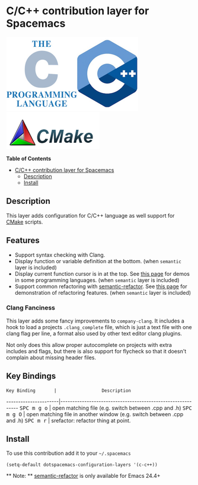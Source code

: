 # C/C++ contribution layer for Spacemacs

![cc++](img/ccpp.jpg)
![cmake](img/cmake.png)

<!-- markdown-toc start - Don't edit this section. Run M-x markdown-toc/generate-toc again -->
**Table of Contents**

- [C/C++ contribution layer for Spacemacs](#cc-contribution-layer-for-spacemacs)
    - [Description](#description)
    - [Install](#install)

<!-- markdown-toc end -->

## Description

This layer adds configuration for C/C++ language as well support for [CMake][]
scripts.

## Features

- Support syntax checking with Clang.
- Display function or variable definition at the bottom. (when `semantic` layer is included)
- Display current function cursor is in at the top. See [this page][stickyfunc-demos]
for demos in some programming languages. (when `semantic` layer is included)
- Support common refactoring with [semantic-refactor][]. See [this page][srefactor-demos]
for demonstration of refactoring features. (when `semantic` layer is included)

### Clang Fanciness

This layer adds some fancy improvements to `company-clang`.
It includes a hook to load a projects `.clang_complete` file, which is
just a text file with one clang flag per line, a format also used by
other text editor clang plugins.

Not only does this allow proper autocomplete on projects with extra
includes and flags, but there is also support for flycheck so that it
doesn't complain about missing header files.

## Key Bindings

    Key Binding       |                 Description
----------------------|------------------------------------------------------------
<kbd>SPC m g o</kbd>  | open matching file (e.g. switch between .cpp and .h)
<kbd>SPC m g O</kbd>  | open matching file in another window (e.g. switch between .cpp and .h)
<kbd>SPC m r</kbd>    | srefactor: refactor thing at point.


## Install

To use this contribution add it to your `~/.spacemacs`

```elisp
(setq-default dotspacemacs-configuration-layers '(c-c++))
```

** Note: ** [semantic-refactor][] is only available for Emacs 24.4+

[CMake]: http://www.cmake.org/
[semantic-refactor]: https://github.com/tuhdo/semantic-refactor
[srefactor-demos]: https://github.com/tuhdo/semantic-refactor/blob/master/srefactor-demos/demos.org
[stickyfunc-demos]: https://github.com/tuhdo/semantic-stickyfunc-enhance
